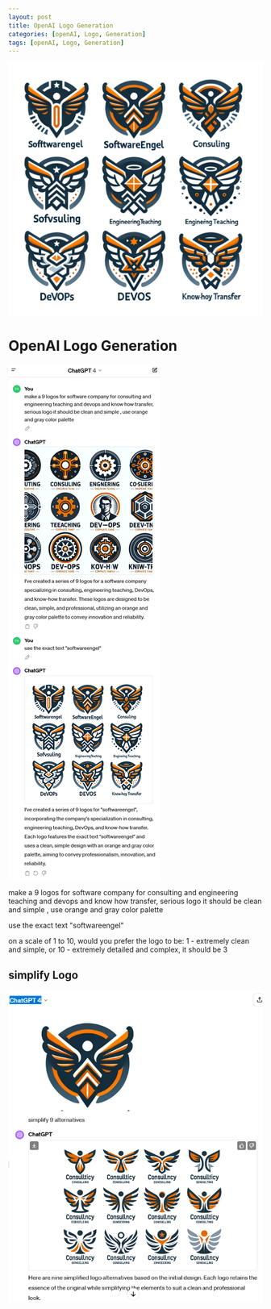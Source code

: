 ```yaml
---
layout: post
title: OpenAI Logo Generation 
categories: [openAI, Logo, Generation]
tags: [openAI, Logo, Generation]
--- 
```


![](../pics/20240208152351_openai_logo_genaeration.png)

# OpenAI Logo Generation 

![](../pics/20240208152249-logo-generation-openai.png)

make a 9 logos for software company for consulting and engineering teaching and devops and know how transfer, serious logo it should be clean and simple , use orange and gray color palette

use the exact text "softwareengel"

on a scale of 1 to 10, would you prefer the logo to be:
1 - extremely clean and simple, or
10 - extremely detailed and complex, it should be 3


## simplify Logo 

![](../pics/20240208154843.png)

